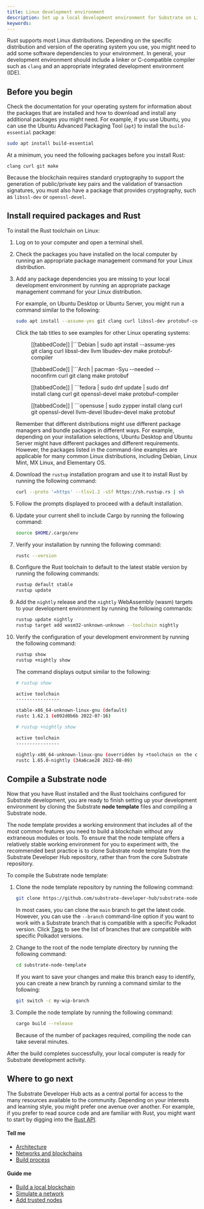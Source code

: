 ```yaml
---
title: Linux development environment
description: Set up a local development environment for Substrate on Linux.
keywords:
---
```


Rust supports most Linux distributions.
Depending on the specific distribution and version of the operating system you use, you might need to add some software dependencies to your environment.
In general, your development environment should include a linker or C-compatible compiler such as `clang` and an appropriate integrated development environment (IDE).

## Before you begin

Check the documentation for your operating system for information about the packages that are installed and how to download and install any additional packages you might need.
For example, if you use Ubuntu, you can use the Ubuntu Advanced Packaging Tool (`apt`) to install the `build-essential` package:

```bash
sudo apt install build-essential
```

At a minimum, you need the following packages before you install Rust:

```text
clang curl git make
```

Because the blockchain requires standard cryptography to support the generation of public/private key pairs and the validation of transaction signatures, you must also have a package that provides cryptography, such as `libssl-dev` or `openssl-devel`.

## Install required packages and Rust

To install the Rust toolchain on Linux:

1. Log on to your computer and open a terminal shell.

1. Check the packages you have installed on the local computer by running an appropriate package management command for your Linux distribution.

1. Add any package dependencies you are missing to your local development environment by running an appropriate package management command for your Linux distribution.

   For example, on Ubuntu Desktop or Ubuntu Server, you might run a command similar to the following:

   ```bash
   sudo apt install --assume-yes git clang curl libssl-dev protobuf-compiler
   ```

   Click the tab titles to see examples for other Linux operating systems:

   <figure class='tabbed'>

   [[tabbedCode]]
   |```Debian
   | sudo apt install --assume-yes git clang curl libssl-dev llvm libudev-dev make protobuf-compiler

   [[tabbedCode]]
   |```Arch
   | pacman -Syu --needed --noconfirm curl git clang make protobuf

   [[tabbedCode]]
   | ```fedora
   | sudo dnf update
   | sudo dnf install clang curl git openssl-devel make protobuf-compiler

   [[tabbedCode]]
   | ```opensuse
   | sudo zypper install clang curl git openssl-devel llvm-devel libudev-devel make protobuf

   </figure>

   Remember that different distributions might use different package managers and bundle packages in different ways.
   For example, depending on your installation selections, Ubuntu Desktop and Ubuntu Server might have different packages and different requirements.
   However, the packages listed in the command-line examples are applicable for many common Linux distributions, including Debian, Linux Mint, MX Linux, and Elementary OS.

1. Download the `rustup` installation program and use it to install Rust by running the following command:

   ```bash
   curl --proto '=https' --tlsv1.2 -sSf https://sh.rustup.rs | sh
   ```

1. Follow the prompts displayed to proceed with a default installation.

1. Update your current shell to include Cargo by running the following command:

   ```bash
   source $HOME/.cargo/env
   ```

1. Verify your installation by running the following command:

   ```bash
   rustc --version
   ```

1. Configure the Rust toolchain to default to the latest stable version by running the following commands:

   ```bash
   rustup default stable
   rustup update
   ```

1. Add the `nightly` release and the `nightly` WebAssembly (wasm) targets to your development environment by running the following commands:

   ```bash
   rustup update nightly
   rustup target add wasm32-unknown-unknown --toolchain nightly
   ```

1. Verify the configuration of your development environment by running the following command:

   ```bash
   rustup show
   rustup +nightly show
   ```

   The command displays output similar to the following:

   ```bash
   # rustup show

   active toolchain
   ----------------

   stable-x86_64-unknown-linux-gnu (default)
   rustc 1.62.1 (e092d0b6b 2022-07-16)

   # rustup +nightly show

   active toolchain
   ----------------

   nightly-x86_64-unknown-linux-gnu (overridden by +toolchain on the command line)
   rustc 1.65.0-nightly (34a6cae28 2022-08-09)
   ```

## Compile a Substrate node

Now that you have Rust installed and the Rust toolchains configured for Substrate development, you are ready to finish setting up your development environment by cloning the Substrate **node template** files and compiling a Substrate node.

The node template provides a working environment that includes all of the most common features you need to build a blockchain without any extraneous modules or tools.
To ensure that the node template offers a relatively stable working environment for you to experiment with, the recommended best practice is to clone Substrate node template from the Substrate Developer Hub repository, rather than from the core Substrate repository.

To compile the Substrate node template:

1. Clone the node template repository by running the following command:

   ```bash
   git clone https://github.com/substrate-developer-hub/substrate-node-template
   ```

   In most cases, you can clone the `main` branch to get the latest code.
   However, you can use the `--branch` command-line option if you want to work with a Substrate branch that is compatible with a specific Polkadot version.
   Click [Tags](https://github.com/substrate-developer-hub/substrate-node-template/tags) to see the list of branches that are compatible with specific Polkadot versions.

1. Change to the root of the node template directory by running the following command:

   ```bash
   cd substrate-node-template
   ```

   If you want to save your changes and make this branch easy to identify, you can create a new branch by running a command similar to the following:

   ```bash
   git switch -c my-wip-branch
   ```

1. Compile the node template by running the following command:

   ```bash
   cargo build --release
   ```

   Because of the number of packages required, compiling the node can take several minutes.

After the build completes successfully, your local computer is ready for Substrate development activity.

## Where to go next

The Substrate Developer Hub acts as a central portal for access to the many resources available to the community.
Depending on your interests and learning style, you might prefer one avenue over another.
For example, if you prefer to read source code and are familiar with Rust, you might want to start by digging into the [Rust API](https://paritytech.github.io/substrate/master).

#### Tell me

- [Architecture](/learn/architecture/)
- [Networks and blockchains](/learn/node-and-network-types/)
- [Build process](/build/build-process)

#### Guide me

- [Build a local blockchain](/tutorials/build-a-blockchain/build-local-blockchain/)
- [Simulate a network](/tutorials/build-a-blockchain/simulate-network/)
- [Add trusted nodes](/tutorials/build-a-blockchain/add-trusted-nodes/)

<!-- TODO NAV.YAML -->
<!-- add these back -->
<!--If you are new to Substrate and the Substrate ecosystem, you might want broader exposure to what resources are available and where to find them by checking out [Explore](/main-docs/explore/).-->
